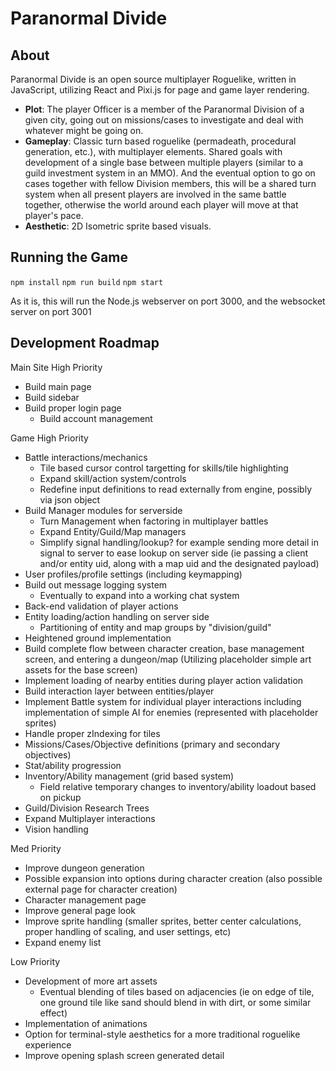 # Paranormal Divide
## About
  Paranormal Divide is an open source multiplayer Roguelike, written in JavaScript, utilizing React and Pixi.js for page and game layer rendering.
  * **Plot**: The player Officer is a member of the Paranormal Division of a given city, going out on missions/cases to investigate and deal with whatever might be going on.
  * **Gameplay**: Classic turn based roguelike (permadeath, procedural generation, etc.), with multiplayer elements. Shared goals with development of a single base between multiple players (similar to a guild investment system in an MMO). And the eventual option to go on cases together with fellow Division members, this will be a shared turn system when all present players are involved in the same battle together, otherwise the world around each player will move at that player's pace.
  * **Aesthetic**: 2D Isometric sprite based visuals.

## Running the Game
  `npm install`
  `npm run build`
  `npm start`

  As it is, this will run the Node.js webserver on port 3000, and the websocket server on port 3001

## Development Roadmap
  Main Site
  High Priority
  * Build main page
  * Build sidebar
  * Build proper login page
    * Build account management

  Game
  High Priority
  * Battle interactions/mechanics
    * Tile based cursor control targetting for skills/tile highlighting
    * Expand skill/action system/controls
    * Redefine input definitions to read externally from engine, possibly via json object
  * Build Manager modules for serverside
    * Turn Management when factoring in multiplayer battles
    * Expand Entity/Guild/Map managers
    * Simplify signal handling/lookup? for example sending more detail in signal to server to ease lookup on server side (ie passing a client and/or entity uid, along
    with a map uid and the designated payload)
  * User profiles/profile settings (including keymapping)
  * Build out message logging system
    * Eventually to expand into a working chat system
  * Back-end validation of player actions
  * Entity loading/action handling on server side
    * Partitioning of entity and map groups by "division/guild"
  * Heightened ground implementation
  * Build complete flow between character creation, base management screen, and entering a dungeon/map
    (Utilizing placeholder simple art assets for the base screen)
  * Implement loading of nearby entities during player action validation
  * Build interaction layer between entities/player
  * Implement Battle system for individual player interactions including implementation of simple AI for enemies (represented with placeholder sprites)
  * Handle proper zIndexing for tiles
  * Missions/Cases/Objective definitions (primary and secondary objectives)
  * Stat/ability progression
  * Inventory/Ability management (grid based system)
    * Field relative temporary changes to inventory/ability loadout based on pickup
  * Guild/Division Research Trees
  * Expand Multiplayer interactions
  * Vision handling

  Med Priority
  * Improve dungeon generation
  * Possible expansion into options during character creation (also possible external page for character
    creation)
  * Character management page
  * Improve general page look
  * Improve sprite handling (smaller sprites, better center calculations, proper
    handling of scaling, and user settings, etc)
  * Expand enemy list

  Low Priority
  * Development of more art assets
    * Eventual blending of tiles based on adjacencies (ie on edge of tile, one ground tile like sand should
      blend in with dirt, or some similar effect)
  * Implementation of animations
  * Option for terminal-style aesthetics for a more traditional roguelike experience
  * Improve opening splash screen generated detail